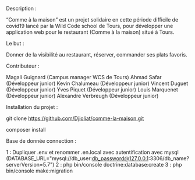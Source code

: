 Description :

“Comme à la maison” est un projet solidaire en cette période difficile de covid19 lancé par la Wild Code school de Tours, pour développer  une application web pour le restaurant (Comme à la maison) situé à Tours.


Le but :


Donner de la visibilité au restaurant, réserver,  commander ses plats favoris.

Contributeur :

Magali Guignard (Campus manager WCS de Tours)
Ahmad Safar (Développeur junior)
Kevin Chalumeau (Développeur junior)
Vincent Duguet (Développeur junior)
Yves Piquet (Développeur junior)
Louis Marquenet (Développeur junior)
Alexandre Verbreugh (Développeur junior)


Installation du projet :


git clone https://github.com/Djioliat/comme-la-maison.git

composer install 

Base de donnée connection :

1 : Dupliquer .env et renommer .en.local avec autentification avec mysql (DATABASE_URL="mysql://db_user:db_password@127.0.0.1:3306/db_name?serverVersion=5.7")
2 : php bin/console doctrine:database:create
3 : php bin/console make:migration
